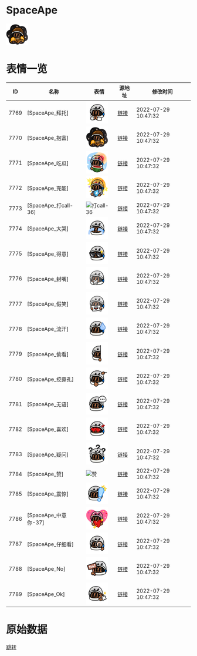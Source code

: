 # SpaceApe

<img src="./cover.png" height="60" alt="cover" />

# 表情一览

|ID|名称|表情|源地址|修改时间|
|----|----|----|----|----|
|7769|[SpaceApe_拜托]|<img src="./pic/007769_%5BSpaceApe_拜托%5D.png" height="60" alt="拜托"/>|[链接](http://i0.hdslb.com/bfs/emote/b5a993bd0ae2b2f7f5562cb433077e87a8986ac1.png)|2022-07-29 10:47:32|
|7770|[SpaceApe_抱富]|<img src="./pic/007770_%5BSpaceApe_抱富%5D.png" height="60" alt="抱富"/>|[链接](http://i0.hdslb.com/bfs/emote/aec371c249495a868b8a5c77cf460c1e3f9465f9.png)|2022-07-29 10:47:32|
|7771|[SpaceApe_吃瓜]|<img src="./pic/007771_%5BSpaceApe_吃瓜%5D.png" height="60" alt="吃瓜"/>|[链接](http://i0.hdslb.com/bfs/emote/40afdaf09df1862d228aec339c00168f3023df48.png)|2022-07-29 10:47:32|
|7772|[SpaceApe_充能]|<img src="./pic/007772_%5BSpaceApe_充能%5D.png" height="60" alt="充能"/>|[链接](http://i0.hdslb.com/bfs/emote/f6ee6242cddfef6907edcb161007fecf95528647.png)|2022-07-29 10:47:32|
|7773|[SpaceApe_打call-36]|<img src="./pic/007773_%5BSpaceApe_打call-36%5D.png" height="60" alt="打call-36"/>|[链接](http://i0.hdslb.com/bfs/emote/20eca773121d26b4cf3935f2f5a27a1290fc6322.png)|2022-07-29 10:47:32|
|7774|[SpaceApe_大哭]|<img src="./pic/007774_%5BSpaceApe_大哭%5D.png" height="60" alt="大哭"/>|[链接](http://i0.hdslb.com/bfs/emote/c1c21953da5d7dee5ee5d28cf2bdba172ab91978.png)|2022-07-29 10:47:32|
|7775|[SpaceApe_得意]|<img src="./pic/007775_%5BSpaceApe_得意%5D.png" height="60" alt="得意"/>|[链接](http://i0.hdslb.com/bfs/emote/bdf2e3978de3b44c1adc4baa6c744d4dd430cee4.png)|2022-07-29 10:47:32|
|7776|[SpaceApe_封嘴]|<img src="./pic/007776_%5BSpaceApe_封嘴%5D.png" height="60" alt="封嘴"/>|[链接](http://i0.hdslb.com/bfs/emote/e26a2b8adeed5c9f6bf3a04db00016da6cb11105.png)|2022-07-29 10:47:32|
|7777|[SpaceApe_假笑]|<img src="./pic/007777_%5BSpaceApe_假笑%5D.png" height="60" alt="假笑"/>|[链接](http://i0.hdslb.com/bfs/emote/5143706c2363b6d1e2ca95762ff24e9b67463392.png)|2022-07-29 10:47:32|
|7778|[SpaceApe_流汗]|<img src="./pic/007778_%5BSpaceApe_流汗%5D.png" height="60" alt="流汗"/>|[链接](http://i0.hdslb.com/bfs/emote/3dd68b0c262094cef233430d1f2ba30641b47ba1.png)|2022-07-29 10:47:32|
|7779|[SpaceApe_偷看]|<img src="./pic/007779_%5BSpaceApe_偷看%5D.png" height="60" alt="偷看"/>|[链接](http://i0.hdslb.com/bfs/emote/05d9b784a6fbaee3bd57ef65cc4b5912521e2ffe.png)|2022-07-29 10:47:32|
|7780|[SpaceApe_挖鼻孔]|<img src="./pic/007780_%5BSpaceApe_挖鼻孔%5D.png" height="60" alt="挖鼻孔"/>|[链接](http://i0.hdslb.com/bfs/emote/da0ccaf6df503b55eb4819e7ddd59fac4183076a.png)|2022-07-29 10:47:32|
|7781|[SpaceApe_无语]|<img src="./pic/007781_%5BSpaceApe_无语%5D.png" height="60" alt="无语"/>|[链接](http://i0.hdslb.com/bfs/emote/2f4e8514597304bb8c79254aa1c1693831c6c0df.png)|2022-07-29 10:47:32|
|7782|[SpaceApe_喜欢]|<img src="./pic/007782_%5BSpaceApe_喜欢%5D.png" height="60" alt="喜欢"/>|[链接](http://i0.hdslb.com/bfs/emote/589ed7cc195cfe2aba594582701e8db32cba5bdb.png)|2022-07-29 10:47:32|
|7783|[SpaceApe_疑问]|<img src="./pic/007783_%5BSpaceApe_疑问%5D.png" height="60" alt="疑问"/>|[链接](http://i0.hdslb.com/bfs/emote/72b2a4d1e49ec927d4ea5b08880613de848d4573.png)|2022-07-29 10:47:32|
|7784|[SpaceApe_赞]|<img src="./pic/007784_%5BSpaceApe_赞%5D.png" height="60" alt="赞"/>|[链接](http://i0.hdslb.com/bfs/emote/0cfcb76e3eb68c6e4e8756d5f93d3a6699646416.png)|2022-07-29 10:47:32|
|7785|[SpaceApe_震惊]|<img src="./pic/007785_%5BSpaceApe_震惊%5D.png" height="60" alt="震惊"/>|[链接](http://i0.hdslb.com/bfs/emote/6d5b644be2e40d64b08768ed836ed846f64ef217.png)|2022-07-29 10:47:32|
|7786|[SpaceApe_中意你-37]|<img src="./pic/007786_%5BSpaceApe_中意你-37%5D.png" height="60" alt="中意你-37"/>|[链接](http://i0.hdslb.com/bfs/emote/fe6007f64951e66c3aa722729c1bcd89a514fa99.png)|2022-07-29 10:47:32|
|7787|[SpaceApe_仔细看]|<img src="./pic/007787_%5BSpaceApe_仔细看%5D.png" height="60" alt="仔细看"/>|[链接](http://i0.hdslb.com/bfs/emote/55a7290404e126f07773f3f924e05d2aaff0c273.png)|2022-07-29 10:47:32|
|7788|[SpaceApe_No]|<img src="./pic/007788_%5BSpaceApe_No%5D.png" height="60" alt="No"/>|[链接](http://i0.hdslb.com/bfs/emote/830892121a58e54da65feb258a6b75e00d70344c.png)|2022-07-29 10:47:32|
|7789|[SpaceApe_Ok]|<img src="./pic/007789_%5BSpaceApe_Ok%5D.png" height="60" alt="Ok"/>|[链接](http://i0.hdslb.com/bfs/emote/8e8712fa07049b7a0330da0dad03b696e70e14fa.png)|2022-07-29 10:47:32|

# 原始数据

[跳转](./raw.json)

